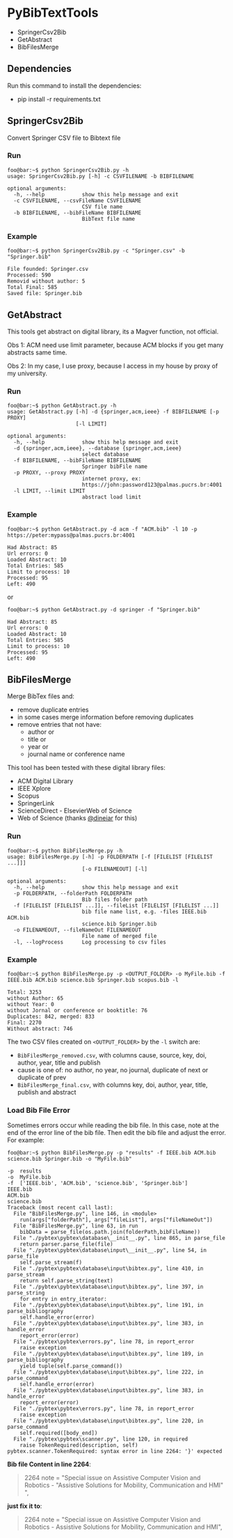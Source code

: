 # PyBibTextTools

* SpringerCsv2Bib 
* GetAbstract
* BibFilesMerge


## Dependencies

Run this command to install the dependencies:
* pip install -r requirements.txt

## SpringerCsv2Bib

Convert Springer CSV file to Bibtext file

### Run

```console
foo@bar:~$ python SpringerCsv2Bib.py -h
usage: SpringerCsv2Bib.py [-h] -c CSVFILENAME -b BIBFILENAME

optional arguments:
  -h, --help            show this help message and exit
  -c CSVFILENAME, --csvFileName CSVFILENAME
                        CSV file name
  -b BIBFILENAME, --bibFileName BIBFILENAME
                        BibText file name
```

### Example

```console
foo@bar:~$ python SpringerCsv2Bib.py -c "Springer.csv" -b "Springer.bib"

File founded: Springer.csv
Processed: 590
Removid without author: 5
Total Final: 585
Saved file: Springer.bib
```

## GetAbstract

This tools get abstract on digital library, its a Magver function, not official.

Obs 1: ACM need use limit parameter, because ACM blocks if you get many abstracts same time.

Obs 2: In my case, I use proxy, because I access in my house by proxy of my university.

### Run

```console
foo@bar:~$ python GetAbstract.py -h
usage: GetAbstract.py [-h] -d {springer,acm,ieee} -f BIBFILENAME [-p PROXY]
                      [-l LIMIT]

optional arguments:
  -h, --help            show this help message and exit
  -d {springer,acm,ieee}, --database {springer,acm,ieee}
                        select database
  -f BIBFILENAME, --bibFileName BIBFILENAME
                        Springer bibFile name
  -p PROXY, --proxy PROXY
                        internet proxy, ex:
                        https://john:password123@palmas.pucrs.br:4001
  -l LIMIT, --limit LIMIT
                        abstract load limit
```

### Example

```console
foo@bar:~$ python GetAbstract.py -d acm -f "ACM.bib" -l 10 -p https://peter:mypass@palmas.pucrs.br:4001

Had Abstract: 85
Url errors: 0
Loaded Abstract: 10
Total Entries: 585
Limit to process: 10
Processed: 95
Left: 490
```

or

```console
foo@bar:~$ python GetAbstract.py -d springer -f "Springer.bib"

Had Abstract: 85
Url errors: 0
Loaded Abstract: 10
Total Entries: 585
Limit to process: 10
Processed: 95
Left: 490
```

## BibFilesMerge

Merge BibTex files and:
- remove duplicate entries 
- in some cases merge information before removing duplicates
- remove entries that not have:
    - author or
    - title or
    - year or
    - journal name or conference name

This tool has been tested with these digital library files:
- ACM Digital Library
- IEEE Xplore
- Scopus
- SpringerLink
- ScienceDirect - ElsevierWeb of Science
- Web of Science (thanks [@dineiar](https://github.com/dineiar) for this)

### Run

```console
foo@bar:~$ python BibFilesMerge.py -h
usage: BibFilesMerge.py [-h] -p FOLDERPATH [-f [FILELIST [FILELIST ...]]]
                        [-o FILENAMEOUT] [-l]

optional arguments:
  -h, --help            show this help message and exit
  -p FOLDERPATH, --folderPath FOLDERPATH
                        Bib files folder path
  -f [FILELIST [FILELIST ...]], --fileList [FILELIST [FILELIST ...]]
                        bib file name list, e.g. -files IEEE.bib ACM.bib
                        science.bib Springer.bib
  -o FILENAMEOUT, --fileNameOut FILENAMEOUT
                        File name of merged file
  -l, --logProcess      Log processing to csv files
```

### Example

```console
foo@bar:~$ python BibFilesMerge.py -p <OUTPUT_FOLDER> -o MyFile.bib -f IEEE.bib ACM.bib science.bib Springer.bib scopus.bib -l

Total: 3253
without Author: 65
without Year: 0
without Jornal or conference or booktitle: 76
Duplicates: 842, merged: 833
Final: 2270
Without abstract: 746
```

The two CSV files created on `<OUTPUT_FOLDER>` by the `-l` switch are:
- `BibFilesMerge_removed.csv`, with columns cause, source, key, doi, author, year, title and publish
- cause is one of: no author, no year, no journal, duplicate of next or duplicate of prev
- `BibFilesMerge_final.csv`, with columns key, doi, author, year, title, publish and abstract

### Load Bib File Error

Sometimes errors occur while reading the bib file. In this case, note at the end of the error line of the bib file. Then edit the bib file and adjust the error. For example:

```console
foo@bar:~$ python BibFilesMerge.py -p "results" -f IEEE.bib ACM.bib science.bib Springer.bib -o "MyFile.bib"

-p  results
-o  MyFile.bib
-f  ['IEEE.bib', 'ACM.bib', 'science.bib', 'Springer.bib']
IEEE.bib
ACM.bib
science.bib
Traceback (most recent call last):
  File "BibFilesMerge.py", line 146, in <module>
    run(args["folderPath"], args["fileList"], args["fileNameOut"])
  File "BibFilesMerge.py", line 63, in run
    bibData = parse_file(os.path.join(folderPath,bibFileName))
  File "./pybtex\pybtex\database\__init__.py", line 865, in parse_file
    return parser.parse_file(file)
  File "./pybtex\pybtex\database\input\__init__.py", line 54, in parse_file
    self.parse_stream(f)
  File "./pybtex\pybtex\database\input\bibtex.py", line 410, in parse_stream
    return self.parse_string(text)
  File "./pybtex\pybtex\database\input\bibtex.py", line 397, in parse_string
    for entry in entry_iterator:
  File "./pybtex\pybtex\database\input\bibtex.py", line 191, in parse_bibliography
    self.handle_error(error)
  File "./pybtex\pybtex\database\input\bibtex.py", line 383, in handle_error
    report_error(error)
  File "./pybtex\pybtex\errors.py", line 78, in report_error
    raise exception
  File "./pybtex\pybtex\database\input\bibtex.py", line 189, in parse_bibliography
    yield tuple(self.parse_command())
  File "./pybtex\pybtex\database\input\bibtex.py", line 222, in parse_command
    self.handle_error(error)
  File "./pybtex\pybtex\database\input\bibtex.py", line 383, in handle_error
    report_error(error)
  File "./pybtex\pybtex\errors.py", line 78, in report_error
    raise exception
  File "./pybtex\pybtex\database\input\bibtex.py", line 220, in parse_command
    self.required([body_end])
  File "./pybtex\pybtex\scanner.py", line 120, in required
    raise TokenRequired(description, self)
pybtex.scanner.TokenRequired: syntax error in line 2264: '}' expected
```

**Bib file Content in line 2264**:

> 2264 note = "Special issue on Assistive Computer Vision and Robotics - "Assistive Solutions for Mobility, Communication and HMI" ",

**just fix it to**: 

> 2264 note = "Special issue on Assistive Computer Vision and Robotics - Assistive Solutions for Mobility, Communication and HMI",
